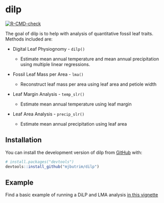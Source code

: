 
<!-- README.md is generated from README.Rmd. Please edit that file -->

# dilp

<!-- badges: start -->

[![R-CMD-check](https://github.com/mjbutrim/dilp/actions/workflows/R-CMD-check.yaml/badge.svg)](https://github.com/mjbutrim/dilp/actions/workflows/R-CMD-check.yaml)
<!-- badges: end -->

The goal of dilp is to help with analysis of quantitative fossil leaf
traits. Methods included are:

- Digital Leaf Physiognomy - `dilp()`

  - Estimate mean annual temperature and mean annual precipitation using
    multiple linear regressions.

- Fossil Leaf Mass per Area - `lma()`

  - Reconstruct leaf mass per area using leaf area and petiole width

- Leaf Margin Analysis - `temp_slr()`

  - Estimate mean annual temperature using leaf margin

- Leaf Area Analysis - `precip_slr()`

  - Estimate mean annual precipitation using leaf area

## Installation

You can install the development version of dilp from
[GitHub](https://github.com/) with:

``` r
# install.packages("devtools")
devtools::install_github("mjbutrim/dilp")
```

## Example

Find a basic example of running a DiLP and LMA analysis [in this
vignette](https://mjbutrim.github.io/dilp/articles/dilp.html)
